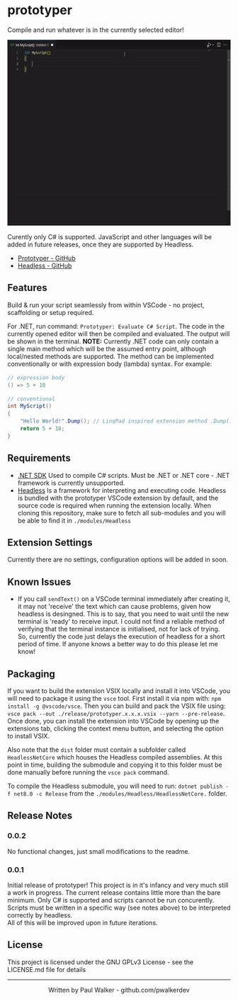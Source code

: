 # prototyper

Compile and run whatever is in the currently selected editor!

[<img src="src/images/conventional-example.gif" width="600" height="420" alt="Prototyper Demo" />](src/images/conventional-example.gif)

Curently only C# is supported. JavaScript and other languages will be added in future releases, once they are supported by Headless.

- [Prototyper - GitHub](https://github.com/pwalkerdev/prototyper)
- [Headless - GitHub](https://github.com/pwalkerdev/Headless)

## Features

Build & run your script seamlessly from within VSCode - no project, scaffolding or setup required.

For .NET, run command: `Prototyper: Evaluate C# Script`. The code in the currently opened editor will then be compiled and evaluated. The output will be shown in the terminal.
**NOTE:** Currently .NET code can only contain a single main method which will be the assumed entry point, although local/nested methods are supported. The method can be implemented conventionally or with expression body (lambda) syntax. For example:

```csharp
// expression body
() => 5 + 10
```

```csharp
// conventional
int MyScript()
{
    "Hello World!".Dump(); // LinqPad inspired extension method .Dump() can be invoked to get output from a unit of work
    return 5 + 10;
}
```

## Requirements

- [.NET SDK](https://dotnet.microsoft.com/en-us/download/dotnet) Used to compile C# scripts. Must be .NET or .NET core - .NET framework is currently unsupported.
- [Headless](https://github.com/pwalkerdev/Headless) Is a framework for interpreting and executing code. Headless is bundled with the prototyper VSCode extension by default, and the source code is required when running the extension locally. When cloning this repository, make sure to fetch all sub-modules and you will be able to find it in `./modules/Headless`

## Extension Settings

Currently there are no settings, configuration options will be added in soon.

## Known Issues

- If you call `sendText()` on a VSCode terminal immediately after creating it, it may not 'receive' the text which can cause problems, given how headless is desingned. This is to say, that you need to wait until the new terminal is 'ready' to receive input. I could not find a reliable method of verifying that the terminal instance is initialised, not for lack of trying. So, currently the code just delays the execution of headless for a short period of time. If anyone knows a better way to do this please let me know!

## Packaging

If you want to build the extension VSIX locally and install it into VSCode, you will need to package it using the `vsce` tool. First install it via npm with: `npm install -g @vscode/vsce`. Then you can build and pack the VSIX file using: `vsce pack --out ./release/prototyper.x.x.x.vsix --yarn --pre-release`. Once done, you can install the extension into VSCode by opening up the extensions tab, clicking the context menu button, and selecting the option to install VSIX.

Also note that the `dist` folder must contain a subfolder called `HeadlessNetCore` which houses the Headless compiled assemblies. At this point in time, building the submodule and copying it to this folder must be done manually before running the `vsce pack` command.

To compile the Headless submodule, you will need to run: `dotnet publish -f net8.0 -c Release` from the `./modules/Headless/HeadlessNetCore.` folder.

## Release Notes

### 0.0.2

No functional changes, just small modifications to the readme.

### 0.0.1

Initial release of prototyper! This project is in it's infancy and very much still a work in progress. The current release contains little more than the bare minimum. Only C# is supported and scripts cannot be run concurently. Scripts must be written in a specific way (see notes above) to be interpreted correctly by headless.  
All of this will be improved upon in future iterations.

## License

This project is licensed under the GNU GPLv3 License - see the LICENSE.md file for details

---
  
<p align="center">
  Written by Paul Walker - github.com/pwalkerdev
</p>
